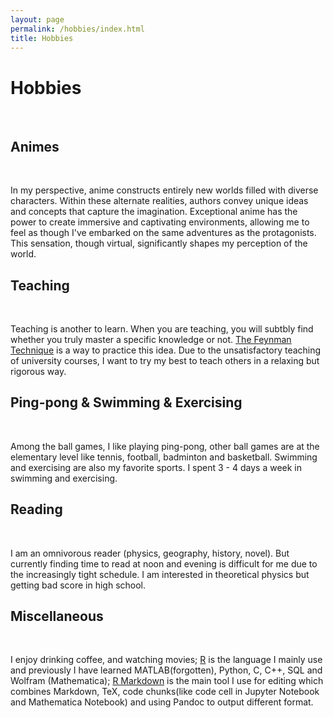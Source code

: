 ```yaml
---
layout: page
permalink: /hobbies/index.html
title: Hobbies
---
```


# Hobbies

<br>

## Animes

<br>

In my perspective, anime constructs entirely new worlds filled with diverse characters. Within these alternate realities, authors convey unique ideas and concepts that capture the imagination. Exceptional anime has the power to create immersive and captivating environments, allowing me to feel as though I've embarked on the same adventures as the protagonists. This sensation, though virtual, significantly shapes my perception of the world.

## Teaching

<br>

Teaching is another to learn. When you are teaching, you will subtbly find whether you truly master a specific knowledge or not. [The Feynman Technique](https://www.colorado.edu/artssciences-advising/resource-library/life-skills/the-feynman-technique-in-academic-coaching) is a way to practice this idea. Due to the unsatisfactory teaching of university courses, I want to try my best to teach others in a relaxing but rigorous way.

## Ping-pong & Swimming & Exercising

<br>

Among the ball games, I like playing ping-pong, other ball games are at the elementary level like tennis, football, badminton and basketball. Swimming and exercising are also my favorite sports. I spent 3 - 4 days a week in swimming and exercising.

## Reading

<br>

I am an omnivorous reader (physics, geography, history, novel). But currently finding time to read at noon and evening is difficult for me due to the increasingly tight schedule. I am interested in theoretical physics but getting bad score in high school.

## Miscellaneous

<br>

I enjoy drinking coffee, and watching movies; [R](https://cran.r-project.org/) is the language I mainly use and previously I have learned MATLAB(forgotten), Python, C, C++, SQL and Wolfram (Mathematica); [R Markdown](https://rmarkdown.rstudio.com/) is the main tool I use for editing which combines Markdown, TeX, code chunks(like code cell in Jupyter Notebook and Mathematica Notebook) and using Pandoc to output different format.
